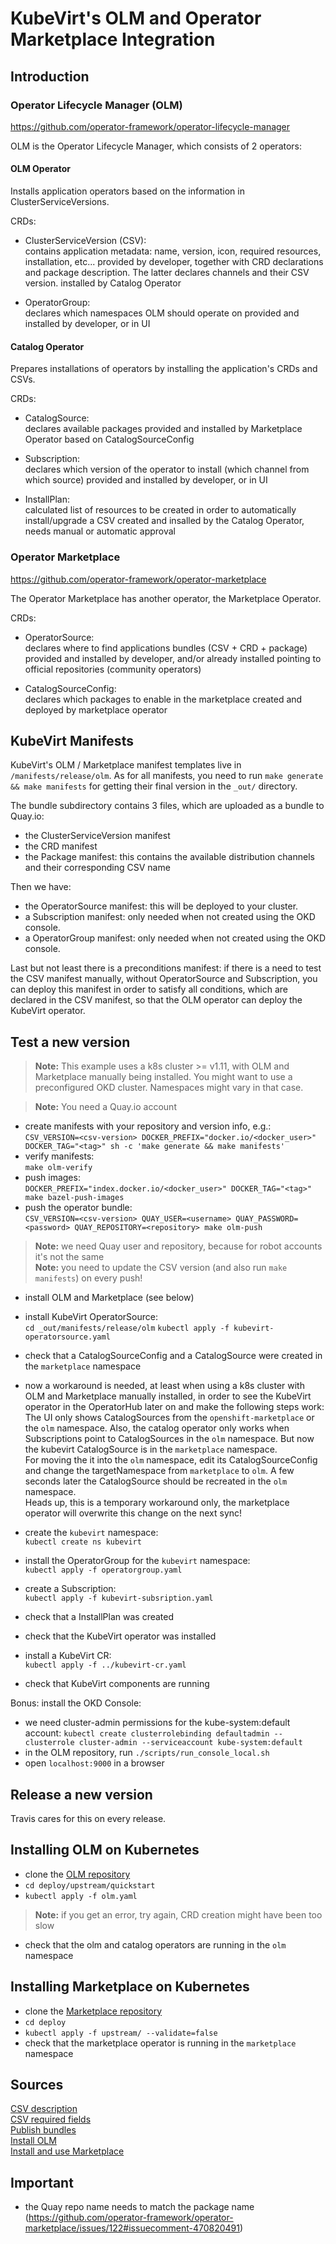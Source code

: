 # KubeVirt's OLM and Operator Marketplace Integration

## Introduction

### Operator Lifecycle Manager (OLM)

https://github.com/operator-framework/operator-lifecycle-manager

OLM is the Operator Lifecycle Manager, which consists of 2 operators:

#### OLM Operator

Installs application operators based on the information in ClusterServiceVersions.

CRDs:

- ClusterServiceVersion (CSV):  
  contains application metadata: name, version, icon, required resources, installation, etc...
  provided by developer, together with CRD declarations and package description. The latter declares channels and their CSV version.
  installed by Catalog Operator

- OperatorGroup:  
  declares which namespaces OLM should operate on
  provided and installed by developer, or in UI

#### Catalog Operator

Prepares installations of operators by installing the application's CRDs and CSVs.

CRDs:

- CatalogSource:  
  declares available packages
  provided and installed by Marketplace Operator based on CatalogSourceConfig

- Subscription:  
  declares which version of the operator to install (which channel from which source)
  provided and installed by developer, or in UI

- InstallPlan:  
  calculated list of resources to be created in order to automatically install/upgrade a CSV
  created and insalled by the Catalog Operator, needs manual or automatic approval

### Operator Marketplace

https://github.com/operator-framework/operator-marketplace

The Operator Marketplace has another operator, the Marketplace Operator.

CRDs:

- OperatorSource:  
  declares where to find applications bundles (CSV + CRD + package)
  provided and installed by developer, and/or already installed pointing to official repositories (community operators)

- CatalogSourceConfig:  
  declares which packages to enable in the marketplace
  created and deployed by marketplace operator

## KubeVirt Manifests

KubeVirt's OLM / Marketplace manifest templates live in `/manifests/release/olm`. As for all manifests, you need to run
`make generate && make manifests` for getting their final version in the `_out/` directory.

The bundle subdirectory contains 3 files, which are uploaded as a bundle to Quay.io:
  - the ClusterServiceVersion manifest
  - the CRD manifest
  - the Package manifest: this contains the available distribution channels and their corresponding CSV name

Then we have:
  - the OperatorSource manifest: this will be deployed to your cluster.
  - a Subscription manifest: only needed when not created using the OKD console.
  - a OperatorGroup manifest: only needed when not created using the OKD console.

Last but not least there is a preconditions manifest: if there is a need to test the CSV manifest manually, without
OperatorSource and Subscription, you can deploy this manifest in order to satisfy all conditions, which are declared
in the CSV manifest, so that the OLM operator can deploy the KubeVirt operator.  

## Test a new version

>**Note:** This example uses a k8s cluster >= v1.11, with OLM and Marketplace manually being installed.
You might want to use a preconfigured OKD cluster. Namespaces might vary in that case.

>**Note:** You need a Quay.io account

- create manifests with your repository and version info, e.g.:  
  `CSV_VERSION=<csv-version> DOCKER_PREFIX="docker.io/<docker_user>" DOCKER_TAG="<tag>" sh -c 'make generate && make manifests'`
- verify manifests:  
  `make olm-verify`
- push images:  
  `DOCKER_PREFIX="index.docker.io/<docker_user>" DOCKER_TAG="<tag>" make bazel-push-images`
- push the operator bundle:  
  `CSV_VERSION=<csv-version> QUAY_USER=<username> QUAY_PASSWORD=<password> QUAY_REPOSITORY=<repository> make olm-push`
>**Note:** we need Quay user and repository, because for robot accounts it's not the same  
>**Note:** you need to update the CSV version (and also run `make manifests`) on every push!
  
- install OLM and Marketplace (see below)

- install KubeVirt OperatorSource:  
  `cd _out/manifests/release/olm`
  `kubectl apply -f kubevirt-operatorsource.yaml`
- check that a CatalogSourceConfig and a CatalogSource were created in the `marketplace` namespace

- now a workaround is needed, at least when using a k8s cluster with OLM and Marketplace manually installed, in order
  to see the KubeVirt operator in the OperatorHub later on and make the following steps work:  
  The UI only shows CatalogSources from the `openshift-marketplace` or the `olm` namespace. Also, the catalog operator only works
  when Subscriptions point to CatalogSources in the `olm` namespace. But now the kubevirt CatalogSource is in the `marketplace` namespace.  
  For moving the it into the `olm` namespace, edit its CatalogSourceConfig and change the targetNamespace from
  `marketplace` to `olm`. A few seconds later the CatalogSource should be recreated in the `olm` namespace.  
  Heads up, this is a temporary workaround only, the marketplace operator will overwrite this change on the next sync!

- create the `kubevirt` namespace:  
  `kubectl create ns kubevirt`
- install the OperatorGroup for the `kubevirt` namespace:  
  `kubectl apply -f operatorgroup.yaml`
- create a Subscription:  
  `kubectl apply -f kubevirt-subsription.yaml`
- check that a InstallPlan was created
- check that the KubeVirt operator was installed
- install a KubeVirt CR:  
  `kubectl apply -f ../kubevirt-cr.yaml`
- check that KubeVirt components are running

Bonus: install the OKD Console:

- we need cluster-admin permissions for the kube-system:default account:
  `kubectl create clusterrolebinding defaultadmin --clusterrole cluster-admin --serviceaccount kube-system:default`
- in the OLM repository, run `./scripts/run_console_local.sh`
- open `localhost:9000` in a browser

## Release a new version

Travis cares for this on every release.

## Installing OLM on Kubernetes

- clone the [OLM repository](github.com/operator-framework/operator-lifecycle-manager)
- `cd deploy/upstream/quickstart`
- `kubectl apply -f olm.yaml`
>**Note:** if you get an error, try again, CRD creation might have been too slow
- check that the olm and catalog operators are running in the `olm` namespace

## Installing Marketplace on Kubernetes

- clone the [Marketplace repository](github.com/operator-framework/operator-marketplace)
- `cd deploy`
- `kubectl apply -f upstream/ --validate=false`
- check that the marketplace operator is running in the `marketplace` namespace
## Sources

[CSV description](https://github.com/operator-framework/operator-lifecycle-manager/blob/master/doc/design/building-your-csv.md)  
[CSV required fields](https://github.com/operator-framework/community-operators/blob/master/docs/packaging-required-fields.md)  
[Publish bundles](https://github.com/operator-framework/community-operators/blob/master/docs/testing-operators.md)  
[Install OLM](https://github.com/operator-framework/operator-lifecycle-manager/blob/master/doc/install/install.md)  
[Install and use Marketplace](https://github.com/operator-framework/operator-marketplace)  

## Important

- the Quay repo name needs to match the package name (https://github.com/operator-framework/operator-marketplace/issues/122#issuecomment-470820491)